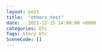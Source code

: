 ```yaml
---
layout: post
title:  "others_test"
date:   2021-12-15 14:00:00 +0000
categories: Etc
Tags: Story Etc
SceneCode: []
---
```

